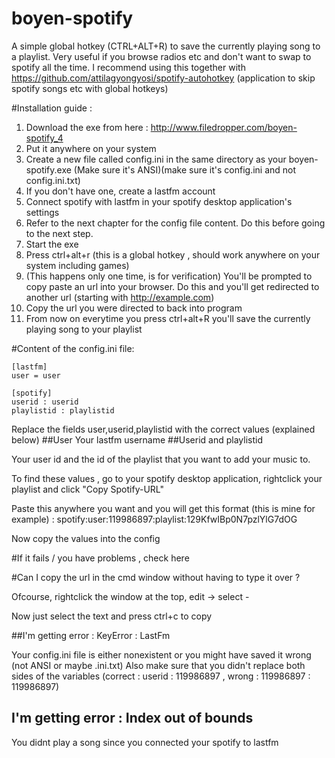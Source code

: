 # boyen-spotify

A simple global hotkey (CTRL+ALT+R) to save the currently playing song to a playlist. Very useful if you browse radios etc and don't want to swap to spotify all the time. I recommend using this together with https://github.com/attilagyongyosi/spotify-autohotkey (application to skip spotify songs etc with global hotkeys)

#Installation guide :

1. Download the exe from here : http://www.filedropper.com/boyen-spotify_4
2. Put it anywhere on your system
3. Create a new file called config.ini in the same directory as your boyen-spotify.exe (Make sure it's ANSI)(make sure it's config.ini and not config.ini.txt)
4. If you don't have one, create a lastfm account
5. Connect spotify with lastfm in your spotify desktop application's settings 
4. Refer to the next chapter for the config file content. Do this before going to the next step.
5. Start the exe
6. Press ctrl+alt+r (this is a global hotkey , should work anywhere on your system including games)
7. (This happens only one time, is for verification) You'll be prompted to copy paste an url into your browser. Do this and you'll get redirected to another url (starting with http://example.com)
8. Copy the url you were directed to back into program
9. From now on everytime you press ctrl+alt+R you'll save the currently playing song to your playlist

#Content of the config.ini file:

```
[lastfm]
user = user

[spotify]
userid : userid
playlistid : playlistid
```
Replace the fields user,userid,playlistid with the correct values (explained below)
##User
Your lastfm username
##Userid and playlistid

Your user id and the id of the playlist that you want to add your music to.

To find these values , go to your spotify desktop application, rightclick your playlist and click "Copy Spotify-URL"

Paste this anywhere you want and you will get this format (this is mine for example) : spotify:user:119986897:playlist:129KfwIBp0N7pzlYlG7dOG

Now copy the values into the config

#If it fails / you have problems , check here

#Can I copy the url in the cmd window without having to type it over ? 

Ofcourse, rightclick the window at the top, edit -> select -

Now just select the text and press ctrl+c to copy

##I'm getting error : KeyError : LastFm

Your config.ini file is either nonexistent or you might have saved it wrong (not ANSI or maybe .ini.txt) Also make sure that you didn't replace both sides of the variables (correct : userid : 119986897 , wrong : 119986897 : 119986897)

## I'm getting error : Index out of bounds

You didnt play a song since you connected your spotify to lastfm







